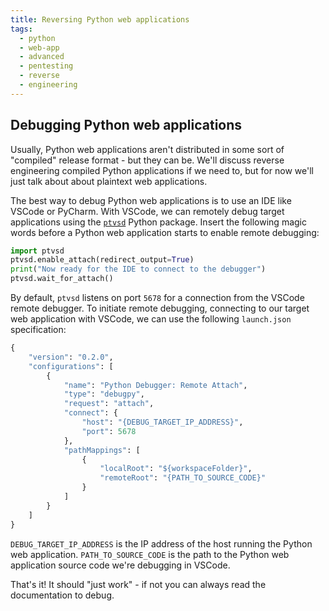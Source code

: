 ```yaml
---
title: Reversing Python web applications
tags:
  - python
  - web-app
  - advanced
  - pentesting
  - reverse
  - engineering
---
```


## Debugging Python web applications

Usually, Python web applications aren't distributed in some sort of "compiled" release format - but
they can be. We'll discuss reverse engineering compiled Python applications if we need to, but for
now we'll just talk about about plaintext web applications.

The best way to debug Python web applications is to use an IDE like VSCode or PyCharm. With VSCode,
we can remotely debug target applications using the [`ptvsd`](https://github.com/microsoft/ptvsd)
Python package. Insert the following magic words before a Python web application starts to enable
remote debugging:

```python
import ptvsd
ptvsd.enable_attach(redirect_output=True)
print("Now ready for the IDE to connect to the debugger")
ptvsd.wait_for_attach()
```

By default, `ptvsd` listens on port `5678` for a connection from the VSCode remote debugger. To
initiate remote debugging, connecting to our target web application with VSCode, we can use the
following `launch.json` specification:

```python
{
    "version": "0.2.0",
    "configurations": [
        {
            "name": "Python Debugger: Remote Attach",
            "type": "debugpy",
            "request": "attach",
            "connect": {
                "host": "{DEBUG_TARGET_IP_ADDRESS}",
                "port": 5678
            },
            "pathMappings": [
                {
                    "localRoot": "${workspaceFolder}",
                    "remoteRoot": "{PATH_TO_SOURCE_CODE}"
                }
            ]
        }
    ]
}
```

`DEBUG_TARGET_IP_ADDRESS` is the IP address of the host running the Python web application.
`PATH_TO_SOURCE_CODE` is the path to the Python web application source code we're debugging in
VSCode.

That's it! It should "just work" - if not you can always read the documentation to debug.
